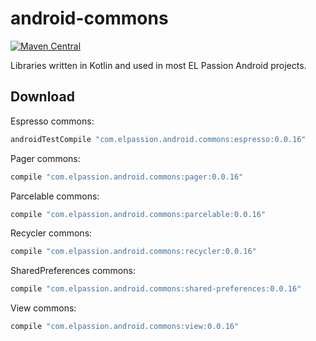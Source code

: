 # android-commons
[![Maven Central](https://img.shields.io/maven-central/v/com.elpassion.android.commons/espresso.svg?label=maven%20central)](http://search.maven.org/#search%7Cga%7C1%7Cg%3A%22com.elpassion.android.commons%22)

Libraries written in Kotlin and used in most EL Passion Android projects.

Download
--------

Espresso commons:

```groovy
androidTestCompile "com.elpassion.android.commons:espresso:0.0.16"
```

Pager commons:

```groovy
compile "com.elpassion.android.commons:pager:0.0.16"
```

Parcelable commons:

```groovy
compile "com.elpassion.android.commons:parcelable:0.0.16"
```

Recycler commons:

```groovy
compile "com.elpassion.android.commons:recycler:0.0.16"
```

SharedPreferences commons:

```groovy
compile "com.elpassion.android.commons:shared-preferences:0.0.16"
```

View commons:

```groovy
compile "com.elpassion.android.commons:view:0.0.16"
```
